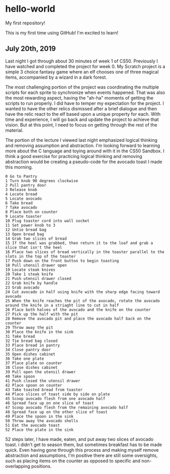# hello-world
My first repository!

This is my first time using GitHub! I'm excited to learn!

July 20th, 2019
-
   Last night I got through about 30 minutes of week 1 of CS50. Previously I have watched and completed the project for week 0. My Scratch project is a simple 3 choice fantasy game where an elf chooses one of three magical items, accompanied by a wizard in a dark forest. 
   
   The most challenging portion of the project was coordinating the multiple scripts for each sprite to synchronize when events happened. That was also the most rewarding aspect, having the "ah-ha" moments of getting the scripts to run properly. I did have to temper my expectation for the project. I wanted to have the other relics dismissed after a brief dialogue and then have the relic react to the elf based upon a unique property for each. With time and experience, I will go back and update the project to achieve that vision. But at this point, I need to focus on getting through the rest of the material.
   
   The portion of the lecture I viewed last night emphasized logical thinking and removing assumption and abstraction. I'm looking forward to learning more about the C language and toying around with it in the CS50 Sandbox. I think a good exercise for practicing logical thinking and removing abstraction would be creating a pseudo-code for the avocado toast I made this morning.

    0 Go to Pantry
    1 Turn knob 90 degrees clockwise
    2 Pull pantry door
    3 Release knob
    4 Locate bread
    5 Locate avocado
    6 Take bread
    7 Take avocado
    8 Place both on counter
    9 Locate toaster
    10 Plug toaster cord into wall socket
    11 Set power knob to 3
    12 Untie bread bag
    13 Open bread bag
    14 Grab two slices of bread
    15 If the heel was grabbed, then return it to the loaf and grab a slice that isn't the heel
    16 Place two slices of bread vertically in the toaster parallel to the slots in the top of the toaster
    17 Push down on the front button to begin toasting
    18 Pull utensil drawer open
    19 Locate steak knives
    20 Take 1 steak knife
    21 Push utensil drawer closed
    22 Grab knife by handle
    23 Grab avocado
    24 Cut avocado in half using knife with the sharp edge facing toward avocado
    25 When the knife reaches the pit of the avocado, rotate the avocado around the knife in a striaght line to cut in half
    26 Place both halves of the avocado and the knife on the counter
    27 Pick up the half with the pit
    28 Remove the avocado pit and place the avocado half back on the counter
    29 Throw away the pit
    30 Place the knife in the sink
    31 Take bread
    32 Tie bread bag closed
    33 Place bread in pantry
    34 Close pantry door
    35 Open dishes cabinet
    36 Take one plate
    37 Place plate on counter
    38 Close dishes cabinet
    39 Pull open the utensil drawer
    40 Take spoon
    41 Push closed the utensil drawer
    42 Place spoon on counter
    43 Take toasted bread from toaster
    44 Place slices of toast side by side on plate
    45 Scoop avocado flesh from one avocado half
    46 Spread face up on one slice of toast
    47 Scoop avocado flesh from the remaining avocado half
    48 Spread face up on the other slice of toast
    49 Place the spoon in the sink
    50 Throw away the avocado shells
    51 Eat the avocado toast
    52 Place the plate in the sink
    
 52 steps later, I have made, eaten, and put away two slices of avocado toast. i didn't get to season them, but sometimes breakfast has to be made quick. Even having gone through this process and making myself remove abstraction and assumptions, I'm positive there are still some oversights, such as placing items on the counter as opposed to specific and non-overlapping positions. 
